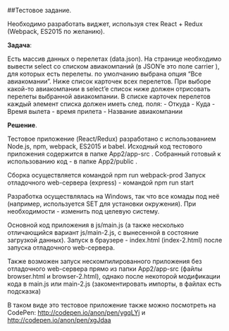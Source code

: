 ﻿
##Тестовое задание.

Необходимо разработать виджет, используя стек React + Redux (Webpack, ES2015 по желанию).

**Задача**:

Есть массив данных о перелетах (data.json).
На странице необходимо вывести select со списком авиакомпаний (в JSON’e это поле carrier ), для которых есть перелеты. по
умолчанию выбрана опция “Все авиакомании”. Ниже список карточек всех перелетов. При выборе какой-то авиакомпании в select’e список ниже должен отрисовать перелеты выбранной авиакомпании. В списке карточек перелетов каждый элемент списка должен иметь след. поля:
	- Откуда
	- Куда
	- Время вылета
	- время прилета
	- Название авиакомпании



**Решение**.

Тестовое приложение (React/Redux) разработано с использованием Node.js, npm, webpack, ES2015 и babel.
Исходный код тестового приложения содержится в папке App2/app-src .
Собранный готовый к использованию код - в папке App2/public .

Сборка осуществляется командой npm run webpack-prod
Запуск отладочного web-сервера (express) - командой npm run start

Разработка осуществлялась на Windows, так что все комады под неё (например, используется SET для установки окружения). При необходимости - изменить под целевую систему.

Основной код приложения в js/main.js (а также несколько отличающийся вариант js/main-2.js, с вынесенной в состояние загрузкой данных).
Запуск в браузере - index.html (index-2.html) после запуска отладочного web-сервера.

Также возможен запуск нескомпилированного приложения без отладочного web-сервера прямо из папки App2/app-src (файлы browser.html и browser-2.html), однако после некоторой модификации кода в main.js или main-2.js (закоментировать импорты, в файлах есть подсказка)

В таком виде это тестовое приложение также можно посмотреть на CodePen: http://codepen.io/anon/pen/ygqLYj и http://codepen.io/anon/pen/xgJdaa
